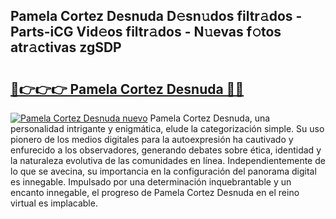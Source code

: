 ## Pamela Cortez Desnuda D𝚎sn𝚞dos filtr𝚊dos - Parts-iCG Vid𝚎os filtr𝚊dos - N𝚞evas f𝚘tos atr𝚊ctivas zgSDP

# <h2><a href="http://mba7vy.tromn.icu/?c=Pamela+Cortez+Desnuda">🔗👉👉👉 Pamela Cortez Desnuda 🔗🔗</a></h2>

[![Pamela Cortez Desnuda nuevo](https://i.imgur.com/pEAQMta.gif)](http://mba7vy.tromn.icu/?c=Pamela+Cortez+Desnuda)
Pamela Cortez Desnuda, una personalidad intrigante y enigmática, elude la categorización simple. Su uso pionero de los medios digitales para la autoexpresión ha cautivado y enfurecido a los observadores, generando debates sobre ética, identidad y la naturaleza evolutiva de las comunidades en línea. Independientemente de lo que se avecina, su importancia en la configuración del panorama digital es innegable. Impulsado por una determinación inquebrantable y un encanto innegable, el progreso de Pamela Cortez Desnuda en el reino virtual es implacable.
